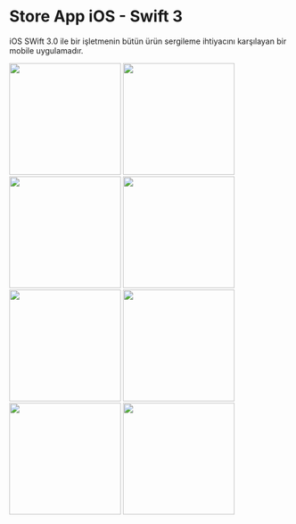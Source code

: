 # Store App iOS - Swift 3
iOS SWift 3.0 ile bir işletmenin bütün ürün sergileme ihtiyacını karşılayan bir mobile uygulamadır.
<p>
<img src="https://github.com/hakanozer/storeApp/blob/master/Secreen/1.png" width="200" target="_blank"/>
<img src="https://github.com/hakanozer/storeApp/blob/master/Secreen/2.png" width="200" target="_blank"/>
<img src="https://github.com/hakanozer/storeApp/blob/master/Secreen/3.png" width="200" target="_blank"/>
<img src="https://github.com/hakanozer/storeApp/blob/master/Secreen/4.png" width="200" target="_blank"/>
<img src="https://github.com/hakanozer/storeApp/blob/master/Secreen/5.png" width="200" target="_blank"/>
<img src="https://github.com/hakanozer/storeApp/blob/master/Secreen/6.png" width="200" target="_blank"/>
<img src="https://github.com/hakanozer/storeApp/blob/master/Secreen/8.png" width="200" target="_blank"/>
<img src="https://github.com/hakanozer/storeApp/blob/master/Secreen/9.png" width="200" target="_blank"/>
</p>
